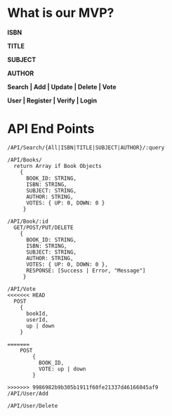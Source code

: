 # What is our MVP?

**ISBN**

**TITLE**

**SUBJECT**

**AUTHOR**

**Search | Add | Update | Delete | Vote**

**User | Register | Verify | Login**


# API End Points

```
/API/Search/{All|ISBN|TITLE|SUBJECT|AUTHOR}/:query

/API/Books/
  return Array if Book Objects
    {
      BOOK_ID: STRING,
      ISBN: STRING,
      SUBJECT: STRING,
      AUTHOR: STRING,
      VOTES: { UP: 0, DOWN: 0 }
     }
```
```
/API/Book/:id
  GET/POST/PUT/DELETE
    {
      BOOK_ID: STRING,
      ISBN: STRING,
      SUBJECT: STRING,
      AUTHOR: STRING,
      VOTES: { UP: 0, DOWN: 0 },
      RESPONSE: [Success | Error, "Message"]
     }
```
```
/API/Vote
<<<<<<< HEAD
  POST
    {
      bookId,
      userId,
      up | down
    }
```
```
=======
	POST
		{
		  BOOK_ID,
		  VOTE: up | down
		}

>>>>>>> 9986982b9b305b1911f60fe21337d46166045af9
/API/User/Add
```
```
/API/User/Delete
```
